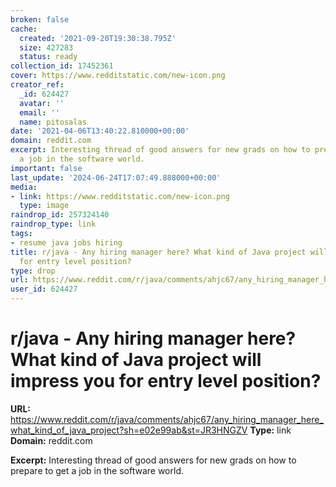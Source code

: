 ```yaml
---
broken: false
cache:
  created: '2021-09-20T19:30:38.795Z'
  size: 427283
  status: ready
collection_id: 17452361
cover: https://www.redditstatic.com/new-icon.png
creator_ref:
  _id: 624427
  avatar: ''
  email: ''
  name: pitosalas
date: '2021-04-06T13:40:22.810000+00:00'
domain: reddit.com
excerpt: Interesting thread of good answers for new grads on how to prepare to get
  a job in the software world.
important: false
last_update: '2024-06-24T17:07:49.888000+00:00'
media:
- link: https://www.redditstatic.com/new-icon.png
  type: image
raindrop_id: 257324140
raindrop_type: link
tags:
- resume java jobs hiring
title: r/java - Any hiring manager here? What kind of Java project will impress you
  for entry level position?
type: drop
url: https://www.reddit.com/r/java/comments/ahjc67/any_hiring_manager_here_what_kind_of_java_project?sh=e02e99ab&st=JR3HNGZV
user_id: 624427
---
```


# r/java - Any hiring manager here? What kind of Java project will impress you for entry level position?

**URL:** https://www.reddit.com/r/java/comments/ahjc67/any_hiring_manager_here_what_kind_of_java_project?sh=e02e99ab&st=JR3HNGZV
**Type:** link
**Domain:** reddit.com

**Excerpt:** Interesting thread of good answers for new grads on how to prepare to get a job in the software world.
